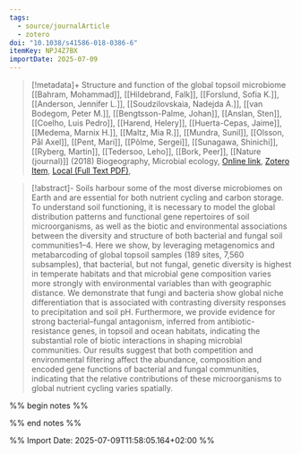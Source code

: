 ```yaml
---
tags:
  - source/journalArticle
  - zotero
doi: "10.1038/s41586-018-0386-6"
itemKey: NPJ4Z7BX
importDate: 2025-07-09
---
```

>[!metadata]+
> Structure and function of the global topsoil microbiome
> [[Bahram, Mohammad]], [[Hildebrand, Falk]], [[Forslund, Sofia K.]], [[Anderson, Jennifer L.]], [[Soudzilovskaia, Nadejda A.]], [[van Bodegom, Peter M.]], [[Bengtsson-Palme, Johan]], [[Anslan, Sten]], [[Coelho, Luis Pedro]], [[Harend, Helery]], [[Huerta-Cepas, Jaime]], [[Medema, Marnix H.]], [[Maltz, Mia R.]], [[Mundra, Sunil]], [[Olsson, Pål Axel]], [[Pent, Mari]], [[Põlme, Sergei]], [[Sunagawa, Shinichi]], [[Ryberg, Martin]], [[Tedersoo, Leho]], [[Bork, Peer]], 
> [[Nature (journal)]] (2018)
> Biogeography, Microbial ecology, 
> [Online link](https://www.nature.com/articles/s41586-018-0386-6), [Zotero Item](zotero://select/library/items/NPJ4Z7BX), [Local (Full Text PDF)](file://C:/Users/aburg/Documents/references/zotero/storage/ECC64PM9/Bahram2018_Structurefunction.pdf), 

>[!abstract]-
>Soils harbour some of the most diverse microbiomes on Earth and are essential for both nutrient cycling and carbon storage. To understand soil functioning, it is necessary to model the global distribution patterns and functional gene repertoires of soil microorganisms, as well as the biotic and environmental associations between the diversity and structure of both bacterial and fungal soil communities1–4. Here we show, by leveraging metagenomics and metabarcoding of global topsoil samples (189 sites, 7,560 subsamples), that bacterial, but not fungal, genetic diversity is highest in temperate habitats and that microbial gene composition varies more strongly with environmental variables than with geographic distance. We demonstrate that fungi and bacteria show global niche differentiation that is associated with contrasting diversity responses to precipitation and soil pH. Furthermore, we provide evidence for strong bacterial–fungal antagonism, inferred from antibiotic-resistance genes, in topsoil and ocean habitats, indicating the substantial role of biotic interactions in shaping microbial communities. Our results suggest that both competition and environmental filtering affect the abundance, composition and encoded gene functions of bacterial and fungal communities, indicating that the relative contributions of these microorganisms to global nutrient cycling varies spatially.

%% begin notes %%

%% end notes %%

%% Import Date: 2025-07-09T11:58:05.164+02:00 %%
